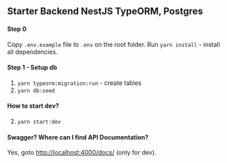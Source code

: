 ## Starter Backend NestJS TypeORM, Postgres

#### Step 0

Copy `.env.example` file to `.env` on the root folder.
Run `yarn install` - install all dependencies.

#### Step 1 - Setup db

1. `yarn typeorm:migration:run` - create tables
2. `yarn db:seed`

#### How to start dev?

2. `yarn start:dev`

#### Swagger? Where can I find API Documentation?

Yes, goto [http://localhost:4000/docs/](http://localhost:4000/docs/) (only for dev).
